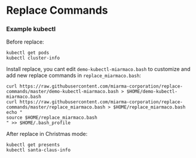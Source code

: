 # Replace Commands

### Example kubectl

Before replace:

```
kubectl get pods
kubectl cluster-info
```

Install replace, you cant edit `demo-kubectl-miarmaco.bash` to customize and add new replace commands in `replace_miarmaco.bash`:
```
curl https://raw.githubusercontent.com/miarma-corporation/replace-commands/master/demo-kubectl-miarmaco.bash > $HOME/demo-kubectl-miarmaco.bash
curl https://raw.githubusercontent.com/miarma-corporation/replace-commands/master/replace_miarmaco.bash > $HOME/replace_miarmaco.bash
echo "
source $HOME/replace_miarmaco.bash
" >> $HOME/.bash_profile
```

After replace in Christmas mode:

```
kubectl get presents
kubectl santa-claus-info
```